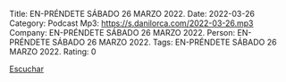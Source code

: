Title: EN-PRÉNDETE SÁBADO 26 MARZO 2022.
Date: 2022-03-26
Category: Podcast
Mp3: https://s.danilorca.com/2022-03-26.mp3
Company: EN-PRÉNDETE SÁBADO 26 MARZO 2022.
Person: EN-PRÉNDETE SÁBADO 26 MARZO 2022.
Tags: EN-PRÉNDETE SÁBADO 26 MARZO 2022.
Rating: 0

<a href="https://s.danilorca.com/2022-03-26.mp3" type="audio/mpeg">
Escuchar
</a>
